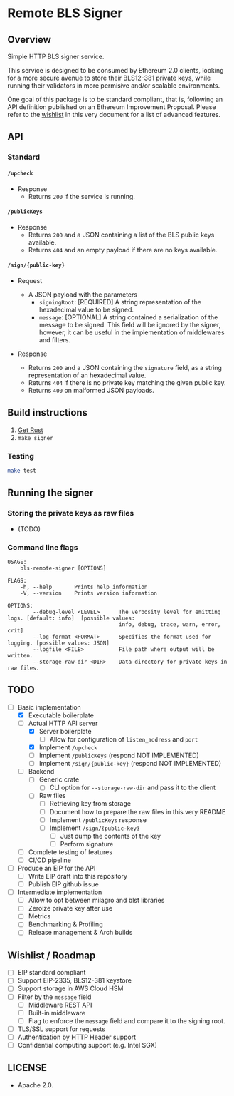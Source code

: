 # Remote BLS Signer

## Overview

Simple HTTP BLS signer service.

This service is designed to be consumed by Ethereum 2.0 clients, looking for a more secure avenue to store their BLS12-381 private keys, while running their validators in more permisive and/or scalable environments.

One goal of this package is to be standard compliant, that is, following an API definition published on an Ethereum Improvement Proposal. Please refer to the [wishlist](#wishlist--roadmap) in this very document for a list of advanced features.

## API

### Standard

#### `/upcheck`

* Response
  * Returns `200` if the service is running.

#### `/publicKeys`

* Response
  * Returns `200` and a JSON containing a list of the BLS public keys available.
  * Returns `404` and an empty payload if there are no keys available.

#### `/sign/{public-key}`

* Request
  * A JSON payload with the parameters
    * `signingRoot`: [REQUIRED] A string representation of the hexadecimal value to be signed.
    * `message`: [OPTIONAL] A string contained a serialization of the message to be signed. This field will be ignored by the signer, however, it can be useful in the implementation of middlewares and filters.

* Response
  * Returns `200` and a JSON containing the `signature` field, as a string representation of an hexadecimal value.
  * Returns `404` if there is no private key matching the given public key.
  * Returns `400` on malformed JSON payloads.

## Build instructions

1. [Get Rust](https://www.rust-lang.org/learn/get-started)
2. `make signer`

### Testing

```bash
make test
```
## Running the signer

### Storing the private keys as raw files

* (TODO)

### Command line flags

```
USAGE:
    bls-remote-signer [OPTIONS]

FLAGS:
    -h, --help       Prints help information
    -V, --version    Prints version information

OPTIONS:
        --debug-level <LEVEL>      The verbosity level for emitting logs. [default: info]  [possible values:
                                   info, debug, trace, warn, error, crit]
        --log-format <FORMAT>      Specifies the format used for logging. [possible values: JSON]
        --logfile <FILE>           File path where output will be written.
        --storage-raw-dir <DIR>    Data directory for private keys in raw files.
```

## TODO

- [ ] Basic implementation
  - [x] Executable boilerplate
  - [ ] Actual HTTP API server
    - [x] Server boilerplate
      - [ ] Allow for configuration of `listen_address` and `port`
    - [x] Implement `/upcheck`
    - [ ] Implement `/publicKeys` (respond NOT IMPLEMENTED)
    - [ ] Implement `/sign/{public-key}` (respond NOT IMPLEMENTED)
  - [ ] Backend
    - [ ] Generic crate
      - [ ] CLI option for `--storage-raw-dir` and pass it to the client
    - [ ] Raw files
      - [ ] Retrieving key from storage
      - [ ] Document how to prepare the raw files in this very README
      - [ ] Implement `/publicKeys` response
      - [ ] Implement `/sign/{public-key}`
        - [ ] Just dump the contents of the key
        - [ ] Perform signature
  - [ ] Complete testing of features
  - [ ] CI/CD pipeline
- [ ] Produce an EIP for the API
  - [ ] Write EIP draft into this repository
  - [ ] Publish EIP github issue
- [ ] Intermediate implementation
  - [ ] Allow to opt between milagro and blst libraries
  - [ ] Zeroize private key after use
  - [ ] Metrics
  - [ ] Benchmarking & Profiling
  - [ ] Release management & Arch builds

## Wishlist / Roadmap

- [ ] EIP standard compliant
- [ ] Support EIP-2335, BLS12-381 keystore
- [ ] Support storage in AWS Cloud HSM
- [ ] Filter by the `message` field
  - [ ] Middleware REST API
  - [ ] Built-in middleware
  - [ ] Flag to enforce the `message` field and compare it to the signing root.
- [ ] TLS/SSL support for requests
- [ ] Authentication by HTTP Header support
- [ ] Confidential computing support (e.g. Intel SGX)

## LICENSE

* Apache 2.0.
